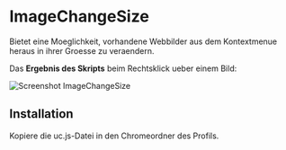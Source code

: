 # ImageChangeSize
Bietet eine Moeglichkeit, vorhandene Webbilder aus dem Kontextmenue heraus in ihrer Groesse zu veraendern.

Das **Ergebnis des Skripts** beim Rechtsklick ueber einem Bild:

![Screenshot ImageChangeSize](https://github.com/ardiman/userChrome.js/raw/master/imagechangesize/scr_imagechangesize.png)

## Installation
Kopiere die uc.js-Datei in den Chromeordner des Profils.

